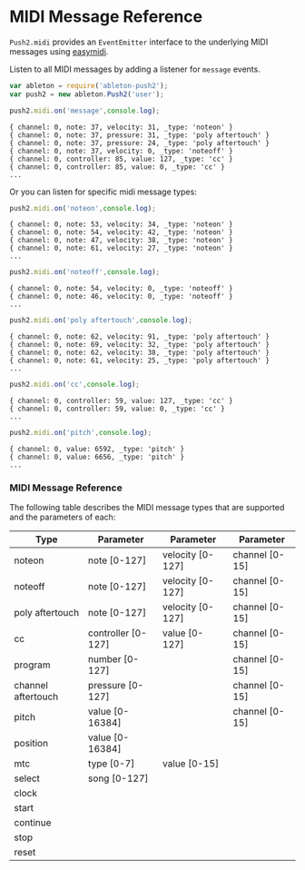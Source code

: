 # MIDI Message Reference

`Push2.midi` provides an `EventEmitter` interface to the underlying MIDI messages using [easymidi](https://github.com/dinchak/node-easymidi).

Listen to all MIDI messages by adding a listener for `message` events.

```javascript
var ableton = require('ableton-push2');
var push2 = new ableton.Push2('user');

push2.midi.on('message',console.log);
```
```
{ channel: 0, note: 37, velocity: 31, _type: 'noteon' }
{ channel: 0, note: 37, pressure: 31, _type: 'poly aftertouch' }
{ channel: 0, note: 37, pressure: 24, _type: 'poly aftertouch' }
{ channel: 0, note: 37, velocity: 0, _type: 'noteoff' }
{ channel: 0, controller: 85, value: 127, _type: 'cc' }
{ channel: 0, controller: 85, value: 0, _type: 'cc' }
...
```

Or you can listen for specific midi message types:
```javascript
push2.midi.on('noteon',console.log);
```

```
{ channel: 0, note: 53, velocity: 34, _type: 'noteon' }
{ channel: 0, note: 54, velocity: 42, _type: 'noteon' }
{ channel: 0, note: 47, velocity: 38, _type: 'noteon' }
{ channel: 0, note: 61, velocity: 27, _type: 'noteon' }
...
```

```javascript
push2.midi.on('noteoff',console.log);
```

```
{ channel: 0, note: 54, velocity: 0, _type: 'noteoff' }
{ channel: 0, note: 46, velocity: 0, _type: 'noteoff' }
...
```

```javascript
push2.midi.on('poly aftertouch',console.log);
```

```
{ channel: 0, note: 62, velocity: 91, _type: 'poly aftertouch' }
{ channel: 0, note: 69, velocity: 32, _type: 'poly aftertouch' }
{ channel: 0, note: 62, velocity: 38, _type: 'poly aftertouch' }
{ channel: 0, note: 61, velocity: 25, _type: 'poly aftertouch' }
...
```

```javascript
push2.midi.on('cc',console.log);
```

```
{ channel: 0, controller: 59, value: 127, _type: 'cc' }
{ channel: 0, controller: 59, value: 0, _type: 'cc' }
...
```

```javascript
push2.midi.on('pitch',console.log);
```

```
{ channel: 0, value: 6592, _type: 'pitch' }
{ channel: 0, value: 6656, _type: 'pitch' }
...
```

### MIDI Message Reference
The following table describes the MIDI message types that are supported and the parameters of each:

| Type               | Parameter          | Parameter        | Parameter      |
|--------------------|--------------------|------------------|----------------|
| noteon             | note [0-127]       | velocity [0-127] | channel [0-15] |
| noteoff            | note [0-127]       | velocity [0-127] | channel [0-15] |
| poly aftertouch    | note [0-127]       | velocity [0-127] | channel [0-15] |
| cc                 | controller [0-127] | value [0-127]    | channel [0-15] |
| program            | number [0-127]     |                  | channel [0-15] |
| channel aftertouch | pressure [0-127]   |                  | channel [0-15] |
| pitch              | value [0-16384]    |                  | channel [0-15] |
| position           | value [0-16384]    |                  |                |
| mtc                | type [0-7]         | value [0-15]     |                |
| select             | song [0-127]       |                  |                |
| clock              |                    |                  |                |
| start              |                    |                  |                |
| continue           |                    |                  |                |
| stop               |                    |                  |                |
| reset              |                    |                  |                |
